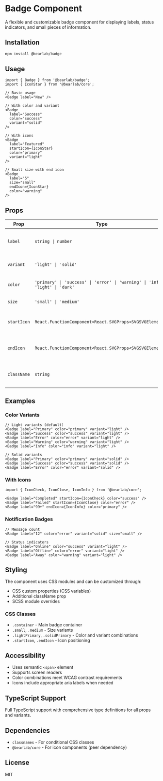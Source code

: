 # Badge Component

A flexible and customizable badge component for displaying labels, status indicators, and small pieces of information.

## Installation

```bash
npm install @bearlab/badge
```

## Usage

```tsx
import { Badge } from '@bearlab/badge';
import { IconStar } from '@bearlab/core';

// Basic usage
<Badge label="New" />

// With color and variant
<Badge
  label="Success"
  color="success"
  variant="solid"
/>

// With icons
<Badge
  label="Featured"
  startIcon={IconStar}
  color="primary"
  variant="light"
/>

// Small size with end icon
<Badge
  label="5"
  size="small"
  endIcon={IconStar}
  color="warning"
/>
```

## Props

| Prop        | Type                                                                            | Default      | Description                                |
| ----------- | ------------------------------------------------------------------------------- | ------------ | ------------------------------------------ |
| `label`     | `string \| number`                                                              | **Required** | The text or number to display in the badge |
| `variant`   | `'light' \| 'solid'`                                                            | `'light'`    | Visual style variant of the badge          |
| `color`     | `'primary' \| 'success' \| 'error' \| 'warning' \| 'info' \| 'light' \| 'dark'` | `'primary'`  | Color theme of the badge                   |
| `size`      | `'small' \| 'medium'`                                                           | `'medium'`   | Size of the badge                          |
| `startIcon` | `React.FunctionComponent<React.SVGProps<SVGSVGElement>>`                        | `undefined`  | Icon to display at the start of the badge  |
| `endIcon`   | `React.FunctionComponent<React.SVGProps<SVGSVGElement>>`                        | `undefined`  | Icon to display at the end of the badge    |
| `className` | `string`                                                                        | `undefined`  | Additional CSS classes to apply            |

## Examples

### Color Variants

```tsx
// Light variants (default)
<Badge label="Primary" color="primary" variant="light" />
<Badge label="Success" color="success" variant="light" />
<Badge label="Error" color="error" variant="light" />
<Badge label="Warning" color="warning" variant="light" />
<Badge label="Info" color="info" variant="light" />

// Solid variants
<Badge label="Primary" color="primary" variant="solid" />
<Badge label="Success" color="success" variant="solid" />
<Badge label="Error" color="error" variant="solid" />
```

### With Icons

```tsx
import { IconCheck, IconClose, IconInfo } from '@bearlab/core';

<Badge label="Completed" startIcon={IconCheck} color="success" />
<Badge label="Failed" startIcon={IconClose} color="error" />
<Badge label="99+" endIcon={IconInfo} color="primary" />
```

### Notification Badges

```tsx
// Message count
<Badge label="12" color="error" variant="solid" size="small" />

// Status indicators
<Badge label="Online" color="success" variant="light" />
<Badge label="Offline" color="error" variant="light" />
<Badge label="Away" color="warning" variant="light" />
```

## Styling

The component uses CSS modules and can be customized through:

- CSS custom properties (CSS variables)
- Additional className prop
- SCSS module overrides

### CSS Classes

- `.container` - Main badge container
- `.small`, `.medium` - Size variants
- `.lightPrimary`, `.solidPrimary` - Color and variant combinations
- `.startIcon`, `.endIcon` - Icon positioning

## Accessibility

- Uses semantic `<span>` element
- Supports screen readers
- Color combinations meet WCAG contrast requirements
- Icons include appropriate aria labels when needed

## TypeScript Support

Full TypeScript support with comprehensive type definitions for all props and variants.

## Dependencies

- `classnames` - For conditional CSS classes
- `@bearlab/core` - For icon components (peer dependency)

## License

MIT
